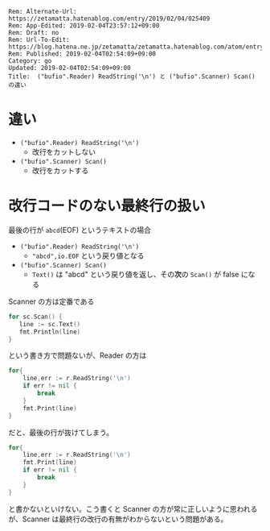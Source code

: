 ```header
Rem: Alternate-Url: https://zetamatta.hatenablog.com/entry/2019/02/04/025409
Rem: App-Edited: 2019-02-04T23:57:12+09:00
Rem: Draft: no
Rem: Url-To-Edit: https://blog.hatena.ne.jp/zetamatta/zetamatta.hatenablog.com/atom/entry/98012380857072788
Rem: Published: 2019-02-04T02:54:09+09:00
Category: go
Updated: 2019-02-04T02:54:09+09:00
Title:  ("bufio".Reader) ReadString('\n') と ("bufio".Scanner) Scan() の違い
```
違い
===

* `("bufio".Reader) ReadString('\n')`
    * 改行をカットしない
* `("bufio".Scanner) Scan()`
    * 改行をカットする

改行コードのない最終行の扱い
=====================

最後の行が `abcd`(EOF) というテキストの場合

* `("bufio".Reader) ReadString('\n')`
    * `"abcd",io.EOF` という戻り値となる
* `("bufio".Scanner) Scan()`
    * `Text()` は "abcd" という戻り値を返し、その**次**の `Scan()` が false になる

Scanner の方は定番である

```go
for sc.Scan() {
   line := sc.Text()
   fmt.Println(line)
}
```

という書き方で問題ないが、Reader の方は

```go
for{
    line,err := r.ReadString('\n')
    if err != nil {
        break
    }
    fmt.Print(line)
}
```

だと、最後の行が抜けてしまう。

```go
for{
    line,err := r.ReadString('\n')
    fmt.Print(line)
    if err != nil {
        break
    }
}
```

と書かないといけない。こう書くと Scanner の方が常に正しいように思われるが、Scanner は最終行の改行の有無がわからないという問題がある。
